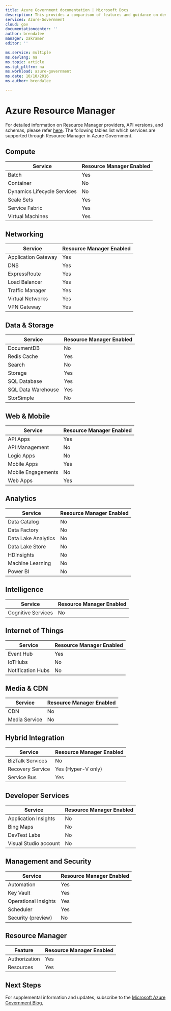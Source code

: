 ```yaml
---
title: Azure Government documentation | Microsoft Docs
description: This provides a comparison of features and guidance on developing applications for Azure Government.
services: Azure-Government
cloud: gov
documentationcenter: ''
author: brendalee
manager: zakramer
editor: ''

ms.service: multiple
ms.devlang: na
ms.topic: article
ms.tgt_pltfrm: na
ms.workload: azure-government
ms.date: 10/10/2016
ms.author: brendalee

---
```

# Azure Resource Manager
For detailed information on Resource Manager providers, API versions, and schemas, please refer [here](../resource-manager-supported-services.md). The following tables list which services are supported through Resource Manager in Azure Government.

## Compute
| Service | Resource Manager Enabled |
| --- | --- |
| Batch |Yes |
| Container |No |
| Dynamics Lifecycle Services |No |
| Scale Sets |Yes |
| Service Fabric |Yes |
| Virtual Machines |Yes |

## Networking
| Service | Resource Manager Enabled |
| --- | --- |
| Application Gateway |Yes |
| DNS |Yes |
| ExpressRoute |Yes |
| Load Balancer |Yes |
| Traffic Manager |Yes |
| Virtual Networks |Yes |
| VPN Gateway |Yes |

## Data & Storage
| Service | Resource Manager Enabled |
| --- | --- |
| DocumentDB |No |
| Redis Cache |Yes |
| Search |No |
| Storage |Yes |
| SQL Database |Yes |
| SQL Data Warehouse |Yes |
| StorSimple |No |

## Web & Mobile
| Service | Resource Manager Enabled |
| --- | --- |
| API Apps |Yes |
| API Management |No |
| Logic Apps |No |
| Mobile Apps |Yes |
| Mobile Engagements |No |
| Web Apps |Yes |

## Analytics
| Service | Resource Manager Enabled |
| --- | --- |
| Data Catalog |No |
| Data Factory |No |
| Data Lake Analytics |No |
| Data Lake Store |No |
| HDInsights |No |
| Machine Learning |No |
| Power BI |No |

## Intelligence
| Service | Resource Manager Enabled |
| --- | --- |
| Cognitive Services |No |

## Internet of Things
| Service | Resource Manager Enabled |
| --- | --- |
| Event Hub |Yes |
| IoTHubs |No |
| Notification Hubs |No |

## Media & CDN
| Service | Resource Manager Enabled |
| --- | --- |
| CDN |No |
| Media Service |No |

## Hybrid Integration
| Service | Resource Manager Enabled |
| --- | --- |
| BizTalk Services |No |
| Recovery Service |Yes (Hyper-V only) |
| Service Bus |Yes |

## Developer Services
| Service | Resource Manager Enabled |
| --- | --- |
| Application Insights |No |
| Bing Maps |No |
| DevTest Labs |No |
| Visual Studio account |No |

## Management and Security
| Service | Resource Manager Enabled |
| --- | --- |
| Automation |Yes |
| Key Vault |Yes |
| Operational Insights |Yes |
| Scheduler |Yes |
| Security (preview) |No |

## Resource Manager
| Feature | Resource Manager Enabled |
| --- | --- |
| Authorization |Yes |
| Resources |Yes |

## Next Steps
For supplemental information and updates, subscribe to the
<a href="https://blogs.msdn.microsoft.com/azuregov/">Microsoft Azure Government Blog. </a>


